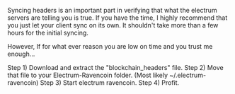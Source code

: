 Syncing headers is an important part in verifying that what the electrum servers are telling you is true. If you have the time, I highly recommend that you just let your client sync on its own. It shouldn't take more than a few hours for the initial syncing.

However, If for what ever reason you are low on time and you trust me enough...

Step 1) Download and extract the "blockchain_headers" file.
Step 2) Move that file to your Electrum-Ravencoin folder. (Most likely ~/.electrum-ravencoin)
Step 3) Start electrum ravencoin.
Step 4) Profit.
